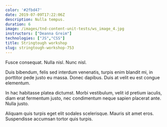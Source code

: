 ```yaml
---
color: '#2fbd47'
date: 2019-07-09T17:22:06Z
description: Nulla tempus.
duration: 6
image: /images/tnd-content-unit-tests/ws_image_4.jpg
instructors: ["Deanna Greim"]
technologies: ["JS","CSS"]
title: Stringtough workshop
slug: stringtough-workshop-753
---
```

Fusce consequat. Nulla nisl. Nunc nisl.

Duis bibendum, felis sed interdum venenatis, turpis enim blandit mi, in porttitor pede justo eu massa. Donec dapibus. Duis at velit eu est congue elementum.

In hac habitasse platea dictumst. Morbi vestibulum, velit id pretium iaculis, diam erat fermentum justo, nec condimentum neque sapien placerat ante. Nulla justo.

Aliquam quis turpis eget elit sodales scelerisque. Mauris sit amet eros. Suspendisse accumsan tortor quis turpis.
